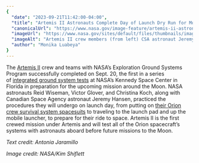 ```yaml
---
{
  "date": "2023-09-21T11:42:00-04:00",
  "title": "Artemis II Astronauts Complete Day of Launch Dry Run for Moon Mission",
  "canonicalUrl": "https://www.nasa.gov/image-feature/artemis-ii-astronauts-complete-day-of-launch-dry-run-for-moon-mission",
  "imageUrl": "https://www.nasa.gov/sites/default/files/thumbnails/image/ksc-20230920-ph-kls01_0135orig.jpg",
  "imageAlt": "Artemis II crew members (from left) CSA astronaut Jeremy Hansen, and NASA astronauts Christina Koch, Victor Glover, and Reid Wiseman test the crew timeline for launch day on Sept. 20, 2023.",
  "author": "Monika Luabeya"
}
---
```


The [Artemis II](http://www.nasa.gov/artemis-ii) crew and teams with NASA’s Exploration Ground Systems Program successfully completed on Sept. 20, the first in a series of [integrated ground system tests](https://www.nasa.gov/feature/nasa-kennedy-ready-for-artemis-ii-moon-mission-ground-systems-testing) at NASA’s Kennedy Space Center in Florida in preparation for the upcoming mission around the Moon. NASA astronauts Reid Wiseman, Victor Glover, and Christina Koch, along with Canadian Space Agency astronaut Jeremy Hansen, practiced the procedures they will undergo on launch day, from putting on [their Orion crew survival system spacesuits](https://www.nasa.gov/feature/orion-suit-equipped-to-expect-the-unexpected-on-artemis-missions/) to traveling to the launch pad and up the mobile launcher, to prepare for their ride to space. Artemis II is the first crewed mission under Artemis and will test all of the Orion spacecraft’s systems with astronauts aboard before future missions to the Moon.

_Text credit: Antonia Jaramillo_

_Image credit: NASA/Kim Shiflett_
